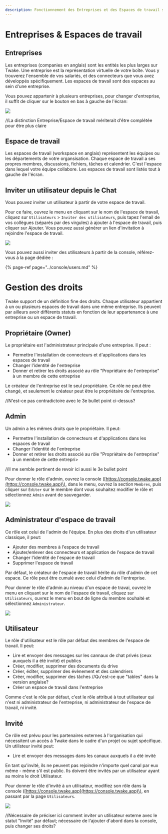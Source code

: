 ```yaml
---
description: Fonctionnement des Entreprises et des Espaces de travail sur Twake
---
```


#  Entreprises & Espaces de travail

## Entreprises

Les entreprises (companies en anglais) sont les entités les plus larges sur Twake. Une entreprise est la représentation virtuelle de votre boîte. Vous y trouverez l'ensemble de vos salariés, et des connecteurs que vous avez développés spécifiquement. Les espaces de travail sont des espaces au sein d'une entreprise.

Vous pouvez appartenir à plusieurs entreprises, pour changer d'entreprise, il suffit de cliquer sur le bouton en bas à gauche de l'écran:

![](../assets/changecomp.gif)

//La distinction Entreprise/Espace de travail mériterait d'être complétée pour être plus claire

## Espace de travail

Les espaces de travail (workspace en anglais) représentent les équipes ou les départements de votre organsisation. Chaque espace de travail a ses propres membres, discussions, fichiers, tâches et calendrier. C'est l'espace dans lequel votre équipe collabore.
Les espaces de travail sont listés tout à gauche de l'écran.


## Inviter un utilisateur depuis le Chat

Vous pouvez inviter un utilisateur à partir de votre espace de travail.

Pour ce faire, ouvrez le menu en cliquant sur le nom de l'espace de travail, cliquez sur `Utilisateurs` &gt; `Inviter des utilisateurs`, puis tapez l'email de vos collègues \(séparés par des virgules\) à ajouter à l'espace de travail, puis cliquer sur Ajouter. Vous pouvez aussi générer un lien d'invitation à rejoindre l'espace de travail.

![](../assets/invitefromtwake.gif)



Vous pouvez aussi inviter des utilisateurs à partir de la console, référez-vous à la page dédiée :

{% page-ref page="../console/users.md" %}





# Gestion des droits

Twake support de un définition fine des droits. Chaque utilisateur appartient à un ou plusieurs espaces de travail dans une même entreprise. Ils peuvent par ailleurs avoir différents statuts en fonction de leur appartenance à une entreprise ou un espace de travail.

## Propriétaire (Owner)

Le propriétaire est l'administrateur principale d'une entreprise. Il peut : 

* Permettre l'installation de connecteurs et d'applications dans les espaces de travail
* Changer l'identité de l'entreprise
* Donner et retirer les droits associé au rôle "Propriétaire de l'entreprise" à un membre de cette entreprise

Le créateur de l'entreprise est le seul propriétaire. Ce rôle ne peut être changé, et seulement le créateur peut être le propriétaire de l'entreprise.

//N'est-ce pas contradictoire avec le 3e bullet point ci-dessus?


## Admin

Un admin a les mêmes droits que le propriétaire. Il peut:

* Permettre l'installation de connecteurs et d'applications dans les espaces de travail
* Changer l'identité de l'entreprise
* Donner et retirer les droits associé au rôle "Propriétaire de l'entreprise" à un membre de cette entrepri>

//Il me semble pertinent de revoir ici aussi le 3e bullet point

Pour donner le rôle d'admin, ouvrez la console \([https://console.twake.app](https://console.twake.app)\), dans le menu, ouvrez la section `Membres`, puis cliquer sur `Éditer` sur le membre dont vous souhaitez modifier le rôle et sélectionnez `Admin` avant de sauvegarder.

![](../assets/setadmin.gif)



## Administrateur d'espace de travail

Ce rôle est celui de l'admin de l'équipe. En plus des droits d'un utilisateur classique, il peut:

* Ajouter des membres à l'espace de travail
* Ajouter/enlever des connecteurs et application de l'espace de travail
* Changer l'identité de l'espace de travail
* Supprimer l'espace de travail

Par défaut, le créateur de l'espace de travail hérite du rôle d'admin de cet espace. Ce rôle peut être cumulé avec celui d'admin de l'entreprise.

Pour donner le rôle d'admin au niveau d'un espace de travai, ouvrez le menu en cliquant sur le nom de l'espace de travail, cliquez sur `Utilisateurs`, ouvrez le menu en bout de ligne du membre souhaité et sélectionnez `Administrateur`.

![](../assets/setwsadmin.gif)



## Utilisateur

Le rôle d'utilisateur est le rôle par défaut des membres de l'espace de travail. Il peut:

* Lire et envoyer des messages sur les cannaux de chat privés \(ceux auxquels il a été invité\) et publics
* Créer, modifier, supprimer des documents du drive
* Créer, éditer, supprimer des évènement et des calendriers
* Créer, modifier, supprimer des tâches 
//Qu'est-ce que "tables" dans la version anglaise?
* Créer un espace de travail dans l'entreprise

Comme c'est le rôle par défaut, c'est le rôle attribué à tout utilisateur qui n'est ni administrateur de l'entreprise, ni administrateur de l'espace de travail, ni invité.

## Invité

Ce rôle est prévu pour les partenaires externes à l'organisation qui nécessitent un accès à Twake dans le cadre d'un projet ou sujet spécifique. Un utilisteur invité peut:

* Lire et envoyer des messages dans les canaux auxquels il a été invité

En tant qu'invité, ils ne peuvent pas rejoindre n'importe quel canal par eux même - même s'il est public. Ils doivent être invités par un utilisateur ayant au moins le droit Utilisateur.

Pour donner le rôle d'invité à un utilisateur, modifiez son rôle dans la console \([https://console.twake.app](https://console.twake.app)\), en passant par la page `Utilisateurs`.

![](../assets/setguest.gif)

//Nécessaire de préciser ici comment inviter un utilisateur externe avec le statut "Invité" par défaut; nécessaire de l'ajouter d'abord dans la console, puis changer ses droits?


